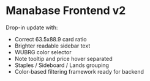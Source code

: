 # Manabase Frontend v2
Drop-in update with:
- Correct 63.5x88.9 card ratio
- Brighter readable sidebar text
- WUBRG color selector
- Note tooltip and price hover separated
- Staples / Sideboard / Lands grouping
- Color-based filtering framework ready for backend
